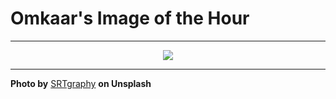 # Omkaar's Image of the Hour

---

<div align="center">

<a href="https://unsplash.com/photos/people-stand-under-umbrellas-on-a-rainy-street-7AMBs4e68Zk">
  <img src="https://images.unsplash.com/photo-1751195119402-66f0e46d008e?crop=entropy&cs=tinysrgb&fit=max&fm=jpg&ixid=M3w3NjA2Nzh8MHwxfHJhbmRvbXx8fHx8fHx8fDE3NTIyNzEyMDB8&ixlib=rb-4.1.0&q=80&w=1080" style="max-width:100%; height:auto;">
</a>



</div>

---

**Photo by** [SRTgraphy](https://unsplash.com/@srtgraphy) **on Unsplash**
